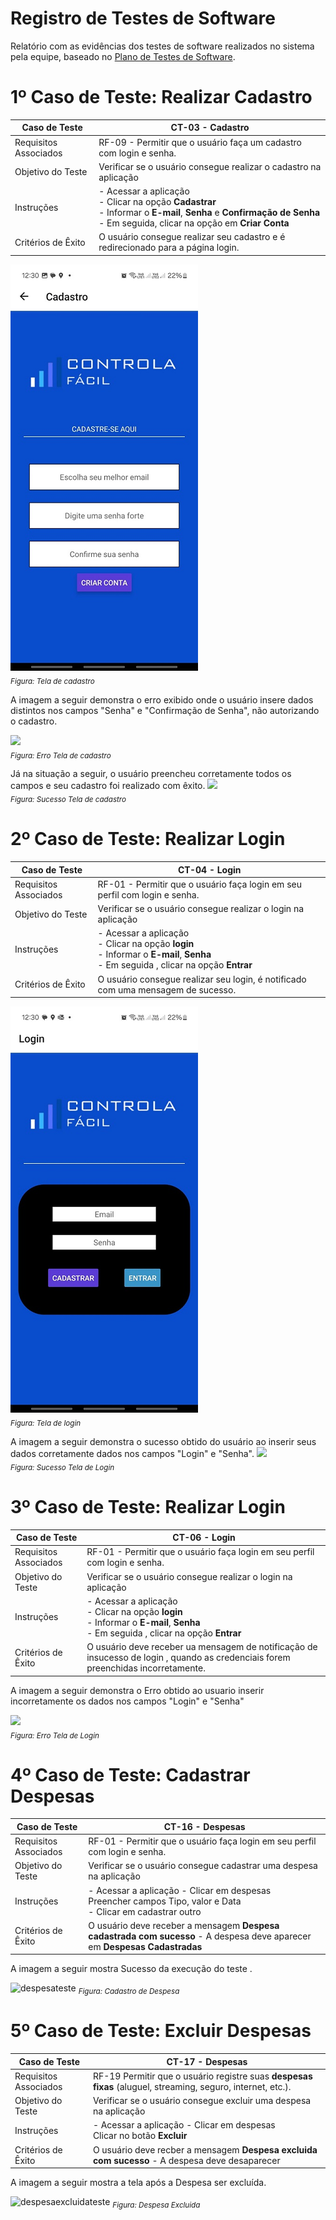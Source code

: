 # Registro de Testes de Software

Relatório com as evidências dos testes de software realizados no sistema pela equipe, baseado no <a href="8-Plano de Testes de Software.md"> Plano de Testes de Software</a>.


# 1º Caso de Teste: Realizar Cadastro

| Caso de Teste | CT-03 - Cadastro |
|---------------|-----------------------------|
| Requisitos Associados | RF-09 - Permitir que o usuário faça um cadastro com login e senha. |
| Objetivo do Teste | Verificar se o usuário consegue realizar o cadastro na aplicação |
| Instruções| - Acessar a aplicação <br> - Clicar na opção **Cadastrar** <br> - Informar o **E-mail**, **Senha** e **Confirmação de Senha** <br> - Em seguida, clicar na opção em **Criar Conta** |
| Critérios de Êxito | O usuário consegue realizar seu cadastro e é redirecionado para a página login. |

![Cadastro](https://github.com/ICEI-PUC-Minas-PMV-ADS/pmv-ads-2024-1-e3-proj-mov-t3-pmv-ads-2023-1-e3-proj-mov-t3-controla/blob/main/assets/tela-cadastro.png?raw=true)<br>
<sub>*Figura: Tela de cadastro*</sub>

A imagem a seguir demonstra o erro exibido onde o usuário insere dados distintos nos campos "Senha" e "Confirmação de Senha", não autorizando o cadastro.

<img src="https://github.com/ICEI-PUC-Minas-PMV-ADS/pmv-ads-2024-1-e3-proj-mov-t3-pmv-ads-2023-1-e3-proj-mov-t3-controla/assets/122227953/b50ea6a6-4780-439d-a16f-0283b9678829" width=300><br>
<sub>*Figura: Erro Tela de cadastro*</sub>

Já na situação a seguir, o usuário preencheu corretamente todos os campos e seu cadastro foi realizado com êxito.
<img src="https://github.com/ICEI-PUC-Minas-PMV-ADS/pmv-ads-2024-1-e3-proj-mov-t3-pmv-ads-2023-1-e3-proj-mov-t3-controla/assets/122227953/8db84049-fd69-4963-b8a7-a1caf0f475d5" width=300><br>
<sub>*Figura: Sucesso Tela de cadastro*</sub>

# 2º Caso de Teste: Realizar Login

| Caso de Teste | CT-04 - Login |
|---------------|-----------------------------|
| Requisitos Associados | RF-01 - Permitir que o usuário faça login em seu perfil com login e senha. |
| Objetivo do Teste | Verificar se o usuário consegue realizar o login na aplicação |
| Instruções| - Acessar a aplicação <br> - Clicar na opção **login** <br> - Informar o **E-mail**, **Senha**  <br> - Em seguida , clicar na opção **Entrar**
| Critérios de Êxito | O usuário consegue realizar seu login, é notificado com uma mensagem de sucesso. |

![Login](https://github.com/ICEI-PUC-Minas-PMV-ADS/pmv-ads-2024-1-e3-proj-mov-t3-pmv-ads-2023-1-e3-proj-mov-t3-controla/blob/main/assets/tela-login.png?raw=true) <br>
<sub>*Figura: Tela de login*</sub>

A imagem a seguir demonstra o sucesso obtido do usuário ao inserir seus dados corretamente dados nos campos "Login" e "Senha".
<img src="https://github.com/ICEI-PUC-Minas-PMV-ADS/pmv-ads-2024-1-e3-proj-mov-t3-pmv-ads-2023-1-e3-proj-mov-t3-controla/assets/122227953/cbf85993-c25b-48f7-aa5a-c503d761d770" width=300><br>
<sub> *Figura: Sucesso Tela de Login*</sub>


# 3º Caso de Teste: Realizar Login

| Caso de Teste | CT-06 - Login |
|---------------|-----------------------------|
| Requisitos Associados | RF-01 - Permitir que o usuário faça login em seu perfil com login e senha. |
| Objetivo do Teste | Verificar se o usuário consegue realizar o login na aplicação |
| Instruções| - Acessar a aplicação <br> - Clicar na opção **login** <br> - Informar o **E-mail**, **Senha**  <br> - Em seguida , clicar na opção **Entrar**
| Critérios de Êxito | O usuário deve receber ua mensagem de notificação de insucesso de login , quando as credenciais forem preenchidas incorretamente.|

A imagem a seguir demonstra o Erro obtido ao usuario inserir incorretamente os dados nos campos "Login" e "Senha"

<img src="https://github.com/ICEI-PUC-Minas-PMV-ADS/pmv-ads-2024-1-e3-proj-mov-t3-pmv-ads-2023-1-e3-proj-mov-t3-controla/assets/122227953/ccf47e9e-b52a-4614-aa8c-5271c494f1ef" width=300><br>
<sub> *Figura: Erro Tela de Login*</sub>


# 4º Caso de Teste: Cadastrar Despesas

| Caso de Teste | CT-16 - Despesas |
|---------------|-----------------------------|
| Requisitos Associados | RF-01 - Permitir que o usuário faça login em seu perfil com login e senha. |
| Objetivo do Teste | Verificar se o usuário consegue cadastrar uma despesa na aplicação |
| Instruções| - Acessar a aplicação - Clicar em despesas <br> Preencher campos Tipo, valor e Data <br> - Clicar em cadastrar outro
| Critérios de Êxito | O usuário deve receber a mensagem **Despesa cadastrada com sucesso** - A despesa deve aparecer em **Despesas Cadastradas**|

A imagem a seguir mostra Sucesso da execução do teste .

![despesateste](https://github.com/ICEI-PUC-Minas-PMV-ADS/pmv-ads-2024-1-e3-proj-mov-t3-pmv-ads-2023-1-e3-proj-mov-t3-controla/assets/127629619/0d6f05ed-eab1-4a19-b575-0b209c433c9f)
<sub> *Figura: Cadastro de Despesa* </sub>


# 5º Caso de Teste: Excluir Despesas

| Caso de Teste | CT-17 - Despesas |
|---------------|-----------------------------|
| Requisitos Associados | RF-19 Permitir que o usuário registre suas **despesas fixas** (aluguel, streaming, seguro, internet, etc.). |
| Objetivo do Teste | Verificar se o usuário consegue excluir uma despesa na aplicação |
| Instruções| - Acessar a aplicação - Clicar em despesas <br> Clicar no botão **Excluir** <br> 
| Critérios de Êxito | O usuário deve recber a mensagem **Despesa excluida com sucesso** - A despesa deve desaparecer|


A imagem a seguir mostra a tela após a Despesa ser excluída.

![despesaexcluidateste](https://github.com/ICEI-PUC-Minas-PMV-ADS/pmv-ads-2024-1-e3-proj-mov-t3-pmv-ads-2023-1-e3-proj-mov-t3-controla/assets/127629619/05976e18-3677-45db-b1c3-946ebad4a989)
<sub> *Figura: Despesa Excluida*</sub>





